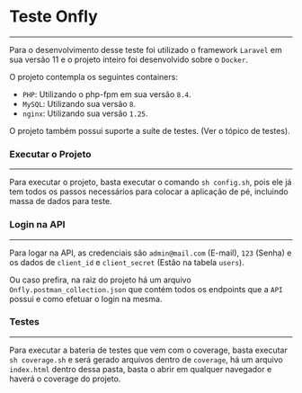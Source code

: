 # Teste Onfly
---

Para o desenvolvimento desse teste foi utilizado o framework `Laravel` em sua versão 11 e o projeto inteiro foi desenvolvido sobre o `Docker`.

O projeto contempla os seguintes containers:

- `PHP`: Utilizando o php-fpm em sua versão `8.4`.
- `MySQL`: Utilizando sua versão `8`.
- `nginx`: Utilizando sua versão `1.25`.

O projeto também possui suporte a suíte de testes. (Ver o tópico de testes).

### Executar o Projeto
---

Para executar o projeto, basta executar o comando `sh config.sh`, pois ele já tem todos os passos necessários para colocar a aplicação de pé, incluindo massa de dados para teste.

### Login na API
---

Para logar na API, as credenciais são `admin@mail.com` (E-mail), `123` (Senha) e os dados de `client_id` e `client_secret` (Estão na tabela `users`).

Ou caso prefira, na raiz do projeto há um arquivo `Onfly.postman_collection.json` que contém todos os endpoints que a `API` possui e como efetuar o login na mesma.

### Testes
---

Para executar a bateria de testes que vem com o coverage, basta executar `sh coverage.sh` e será gerado arquivos dentro de `coverage`, há um arquivo `index.html` dentro dessa pasta, basta o abrir em qualquer navegador e haverá o coverage do projeto.
